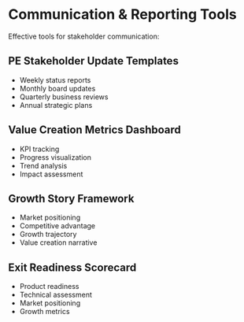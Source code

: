 # Communication & Reporting Tools

Effective tools for stakeholder communication:

## PE Stakeholder Update Templates
- Weekly status reports
- Monthly board updates
- Quarterly business reviews
- Annual strategic plans

## Value Creation Metrics Dashboard
- KPI tracking
- Progress visualization
- Trend analysis
- Impact assessment

## Growth Story Framework
- Market positioning
- Competitive advantage
- Growth trajectory
- Value creation narrative

## Exit Readiness Scorecard
- Product readiness
- Technical assessment
- Market positioning
- Growth metrics